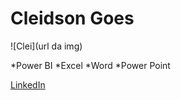 # **Cleidson Goes**

![Clei](url da img)

*Power BI
*Excel
*Word
*Power Point

[LinkedIn](https://www.linkedin.com/in/cleidson-jorge-dos-santos-goes-737a29165/)
